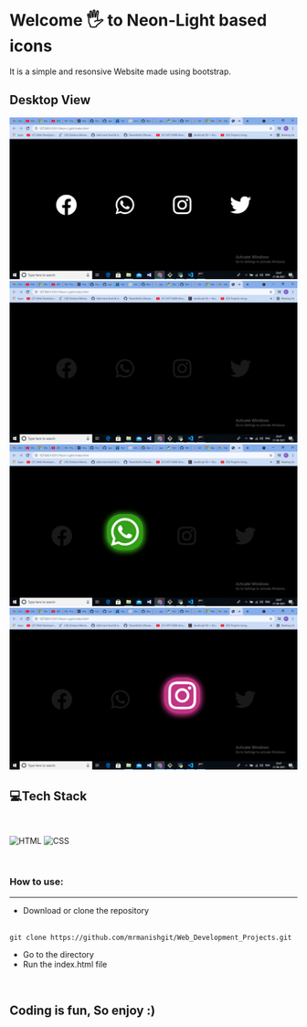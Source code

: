 # Welcome 🖐 to Neon-Light based icons
It is a simple and resonsive Website made using bootstrap.

## Desktop View
![Default View](Neon-Light\image\ss1.png)
![Default View](Neon-Light\image\ss2.png)
![Default View](Neon-Light\image\ss3.png)
![Default View](Neon-Light\image\ss4.png)


## 💻Tech Stack
<br>

![HTML](https://img.shields.io/badge/html5%20-%23E34F26.svg?&style=for-the-badge&logo=html5&logoColor=white)
![CSS](https://img.shields.io/badge/css3%20-%231572B6.svg?&style=for-the-badge&logo=css3&logoColor=white)


<br>

### How to use:

---

- Download or clone the repository

```

git clone https://github.com/mrmanishgit/Web_Development_Projects.git
```

- Go to the directory
- Run the index.html file


<br>

## Coding is fun, So enjoy :) 
